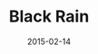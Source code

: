 ---
type: single
title: Black Rain
date: 2015-02-14
img: /images/singles/black-rain.jpg
discs:
  - tracks:
    - Black Rain
    - title: Deadbeat Boy
      subtitle: Extended Version
    - title: Black Rain
      subtitle: Acoustic Version
    - title: Black Rain
      subtitle: Radio Edit
---